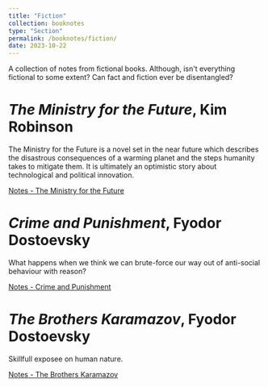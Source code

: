 ```yaml
---
title: "Fiction"
collection: booknotes
type: "Section"
permalink: /booknotes/fiction/
date: 2023-10-22
---
```


A collection of notes from fictional books. Although, isn't everything fictional to some extent? Can fact and fiction ever be disentangled?

# *The Ministry for the Future*, Kim Robinson
The Ministry for the Future is a novel set in the near future which describes the disastrous consequences of a warming planet and the steps humanity takes to mitigate them. It is ultimately an optimistic story about technological and political innovation.

[Notes - The Ministry for the Future](https://john-lyne.github.io/booknotes/fiction/ministry)

# *Crime and Punishment*, Fyodor Dostoevsky
What happens when we think we can brute-force our way out of anti-social behaviour with reason?

[Notes - Crime and Punishment](https://john-lyne.github.io/booknotes/fiction/candp)

# *The Brothers Karamazov*, Fyodor Dostoevsky
Skillfull exposee on human nature.

[Notes - The Brothers Karamazov](https://john-lyne.github.io/booknotes/fiction/brothers)
